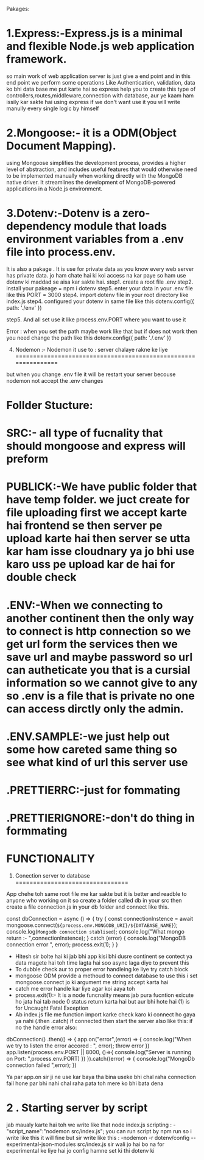 Pakages:

1.Express:-Express.js is a minimal and flexible Node.js web application framework. 
====================================================================================
so main work of web application server is just give a end point and in this end point we perform some operations
Like Authentication, validation, data ko bhi data base me put karte hai so express help you to create this type of controllers,routes,middleware,connection with database,
aur ye kaam ham issily kar sakte hai using express if we don't want use it you will write manully every single logic by himself 


2.Mongoose:- it is a ODM(Object Document Mapping).
========================================================
using Mongoose simplifies the development process, provides a higher level of abstraction, and includes useful features that would otherwise need to be implemented manually when working directly with the MongoDB native driver. It streamlines the development of MongoDB-powered applications in a Node.js environment.

3.Dotenv:-Dotenv is a zero-dependency module that loads environment variables from a .env file into process.env. 
====================================================================================================================

It is also a pakage . It is use for private data as you know every web server has private data. jo ham chate hai ki koi access na kar paye so ham use dotenv ki maddad se aisa kar sakte hai.
step1. create a root file .env
step2. install your pakeage = npm i dotenv
step5. enter your data in your .env file like this
    PORT = 3000
step4. import dotenv file in your root directory like index.js
step4. configured your dotenv in same file like this
    dotenv.config({
    path: './env'
    })

step5. And all set use it like process.env.PORT where you want to use it

Error : when you set the path maybe work like that but if does not work then you need change the path like this 
    dotenv.config({
    path: './.env'
    })

4. Nodemon :- Nodemon it use to : server chalaye rakne ke liye
===============================================================

but when you change .env file it will be restart your server becouse nodemon not accept the .env changes


Follder Stucture:
==================

SRC:- all type of fucnality that should mongoose and express will preform
===========================================================================
PUBLICK:-We have public folder that have temp folder. we juct create for file uploading first we accept karte hai frontend se then server pe upload karte hai then server se utta kar ham isse cloudnary ya jo bhi use karo uss pe upload kar de hai for double check 
================================================================================================================
.ENV:-When we connecting to another continent then the only way to connect is http connection so we get url form the services then we save url and maybe password so url can autheticate you that is a cursial information so we cannot give to any so .env is a file that is private no one can access dirctly only the admin.
===============================================================================================================

.ENV.SAMPLE:-we just help out some how careted same thing so see what kind of url this server use
==================================================================================================
.PRETTIERRC:-just for fommating 
=====================================
.PRETTIERIGNORE:-don't do thing in formmating
=====================================================


FUNCTIONALITY
===============

1. Conection server to database
================================

App chehe toh same root file me kar sakte but it is better and readble to anyone who working on it so create a folder called db in your src then create a file connection.js in your db folder and connect like this.

const dbConnection = async () => {
    try {
        const connectionInstence = await mongoose.connect(`${process.env.MONGODB_URI}/${DATABASE_NAME}`);
        console.log(`Mongodb connection stablised`);
        console.log("What mongo return :- ",connectionInstence);
    } catch (error) {
        console.log("MongoDB connection error ", error);
        process.exit(1);
    }
}

- Hitesh sir bolte hai ki jab bhi app kisi bhi dusre continent se contect ya data magete hai toh time lagta hai    soo async laga diye to prevent this
- To dubble check aur to proper error handleing ke liye try catch block 
- mongoose ODM provide a methoud to connect database to use this i set mongoose.connect jo ki argument me string accept karta hai 
- catch me error handle kar liye agar koi aaya toh 
- process.exit(1):- It is a node funcnality means jab pura fucntion exicute ho jata hai tab node 0 status return karta hai but aur bhi hote hai (1) is for  Uncaught Fatal Exception
- Ab index.js file me function import karke check karo ki connect ho gaya ya nahi (.then .catch) if connected then start the server also like this:
if no the handle error also:

dbConnection()
.then(() => {
    app.on("error",(error) => {
        console.log("When we try to listen the error accored : ", error);
        throw error
    })
    app.listen(process.env.PORT || 8000, ()=>{
        console.log("Server is running on Port: ",process.env.PORT)
    })
}).catch((error) => {
    console.log("MongoDb connection failed ",error);
})

Ya par app.on sir ji ne use kar baya tha bina useke bhi chal raha connection fail hone par bhi nahi chal raha pata toh mere ko bhi bata dena

2 . Starting server by script
===========================
jab maualy karte hai toh we write like that node index.js
scripting : - 
"script_name":"nodemon src/index.js";
you can run script by npm run 
so i write like this it will fine but 
sir write like this : -nodemon -r dotenv/config --experimental-json-modules src/index.js
sir wali jo hai bo na for experimental ke liye hai jo config hamne set ki thi dotenv ki 


